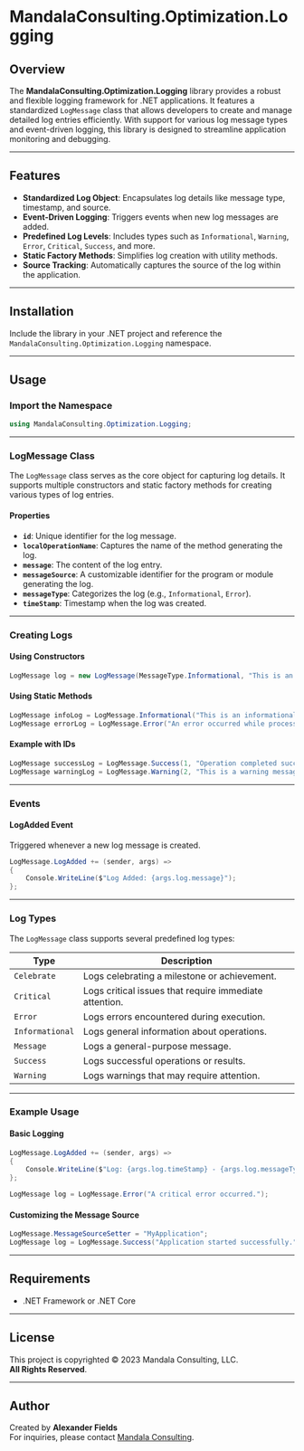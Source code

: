 # MandalaConsulting.Optimization.Logging

## Overview

The **MandalaConsulting.Optimization.Logging** library provides a robust and flexible logging framework for .NET applications. It features a standardized `LogMessage` class that allows developers to create and manage detailed log entries efficiently. With support for various log message types and event-driven logging, this library is designed to streamline application monitoring and debugging.

---

## Features

- **Standardized Log Object**: Encapsulates log details like message type, timestamp, and source.
- **Event-Driven Logging**: Triggers events when new log messages are added.
- **Predefined Log Levels**: Includes types such as `Informational`, `Warning`, `Error`, `Critical`, `Success`, and more.
- **Static Factory Methods**: Simplifies log creation with utility methods.
- **Source Tracking**: Automatically captures the source of the log within the application.

---

## Installation

Include the library in your .NET project and reference the `MandalaConsulting.Optimization.Logging` namespace.

---

## Usage

### Import the Namespace

```csharp
using MandalaConsulting.Optimization.Logging;
```

---

### LogMessage Class

The `LogMessage` class serves as the core object for capturing log details. It supports multiple constructors and static factory methods for creating various types of log entries.

#### Properties

- **`id`**: Unique identifier for the log message.
- **`localOperationName`**: Captures the name of the method generating the log.
- **`message`**: The content of the log entry.
- **`messageSource`**: A customizable identifier for the program or module generating the log.
- **`messageType`**: Categorizes the log (e.g., `Informational`, `Error`).
- **`timeStamp`**: Timestamp when the log was created.

---

### Creating Logs

#### Using Constructors

```csharp
LogMessage log = new LogMessage(MessageType.Informational, "This is an informational message.");
```

#### Using Static Methods

```csharp
LogMessage infoLog = LogMessage.Informational("This is an informational message.");
LogMessage errorLog = LogMessage.Error("An error occurred while processing the request.");
```

#### Example with IDs

```csharp
LogMessage successLog = LogMessage.Success(1, "Operation completed successfully.");
LogMessage warningLog = LogMessage.Warning(2, "This is a warning message.");
```

---

### Events

#### LogAdded Event

Triggered whenever a new log message is created.

```csharp
LogMessage.LogAdded += (sender, args) =>
{
    Console.WriteLine($"Log Added: {args.log.message}");
};
```

---

### Log Types

The `LogMessage` class supports several predefined log types:

| Type             | Description                                 |
|------------------|---------------------------------------------|
| `Celebrate`      | Logs celebrating a milestone or achievement. |
| `Critical`       | Logs critical issues that require immediate attention. |
| `Error`          | Logs errors encountered during execution.   |
| `Informational`  | Logs general information about operations.  |
| `Message`        | Logs a general-purpose message.             |
| `Success`        | Logs successful operations or results.      |
| `Warning`        | Logs warnings that may require attention.   |

---

### Example Usage

#### Basic Logging

```csharp
LogMessage.LogAdded += (sender, args) =>
{
    Console.WriteLine($"Log: {args.log.timeStamp} - {args.log.messageType} - {args.log.message}");
};

LogMessage log = LogMessage.Error("A critical error occurred.");
```

#### Customizing the Message Source

```csharp
LogMessage.MessageSourceSetter = "MyApplication";
LogMessage log = LogMessage.Success("Application started successfully.");
```

---

## Requirements

- .NET Framework or .NET Core

---

## License

This project is copyrighted © 2023 Mandala Consulting, LLC.  
**All Rights Reserved**.

---

## Author

Created by **Alexander Fields**  
For inquiries, please contact [Mandala Consulting](https://mandalaconsulting.com).
